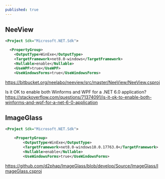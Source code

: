 ```yaml
---
published: true
---
```

## NeeView 

```xml
<Project Sdk="Microsoft.NET.Sdk">

  <PropertyGroup>
    <OutputType>WinExe</OutputType>
    <TargetFramework>net8.0-windows</TargetFramework>
    <Nullable>enable</Nullable>
    <UseWPF>true</UseWPF>
    <UseWindowsForms>true</UseWindowsForms>
```

https://bitbucket.org/neelabo/neeview/src/master/NeeView/NeeView.csproj

Is it OK to enable both Winforms and WPF for a .NET 6.0 application?
  https://stackoverflow.com/questions/71374091/is-it-ok-to-enable-both-winforms-and-wpf-for-a-net-6-0-application

## ImageGlass
```xml
﻿<Project Sdk="Microsoft.NET.Sdk">

    <PropertyGroup>
        <OutputType>WinExe</OutputType>
        <TargetFramework>net8.0-windows10.0.17763.0</TargetFramework>
        <Nullable>enable</Nullable>
        <UseWindowsForms>true</UseWindowsForms>
```

https://github.com/d2phap/ImageGlass/blob/develop/Source/ImageGlass/ImageGlass.csproj